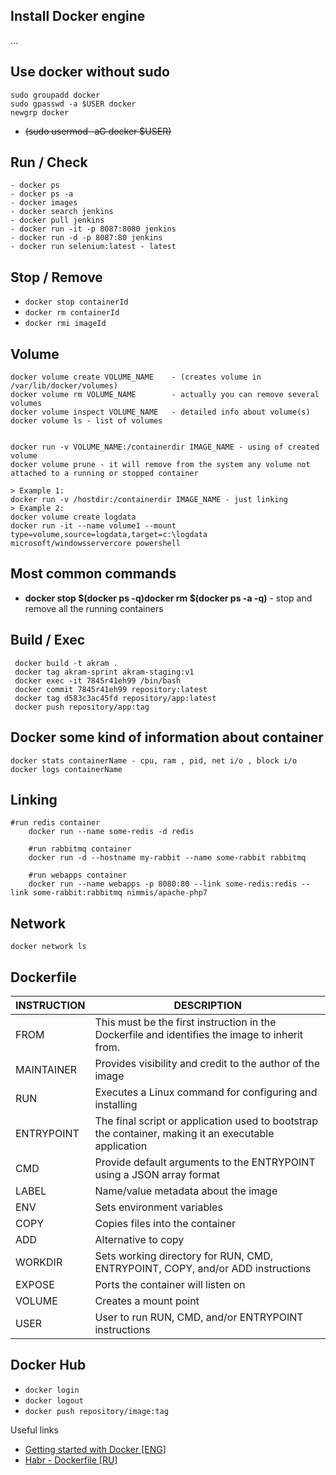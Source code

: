 ## Install Docker engine
...

## Use docker without sudo
```
sudo groupadd docker
sudo gpasswd -a $USER docker
newgrp docker
```
- ~~(sudo usermod -aG docker $USER)~~

## Run / Check
```
- docker ps
- docker ps -a
- docker images
- docker search jenkins
- docker pull jenkins
- docker run -it -p 8087:8080 jenkins
- docker run -d -p 8087:80 jenkins
- docker run selenium:latest - latest
```

## Stop / Remove

- ```docker stop containerId```
- ```docker rm containerId```
- ```docker rmi imageId```

## Volume
```
docker volume create VOLUME_NAME    - (creates volume in /var/lib/docker/volumes)
docker volume rm VOLUME_NAME        - actually you can remove several volumes
docker volume inspect VOLUME_NAME   - detailed info about volume(s)
docker volume ls - list of volumes


docker run -v VOLUME_NAME:/containerdir IMAGE_NAME - using of created volume
docker volume prune - it will remove from the system any volume not attached to a running or stopped container

> Example 1:
docker run -v /hostdir:/containerdir IMAGE_NAME - just linking
> Example 2:
docker volume create logdata
docker run -it --name volume1 --mount type=volume,source=logdata,target=c:\logdata microsoft/windowsservercore powershell
```
## Most common commands
* **docker stop $(docker ps -q)docker rm $(docker ps -a -q)** - stop and remove all the running containers

## Build / Exec
```
 docker build -t akram .
 docker tag akram-sprint akram-staging:v1
 docker exec -it 7845r41eh99 /bin/bash
 docker commit 7845r41eh99 repository:latest
 docker tag d583c3ac45fd repository/app:latest
 docker push repository/app:tag
```

## Docker some kind of information about container
```
docker stats containerName - cpu, ram , pid, net i/o , block i/o
docker logs containerName 
```

## Linking
```
#run redis container
    docker run --name some-redis -d redis

    #run rabbitmq container
    docker run -d --hostname my-rabbit --name some-rabbit rabbitmq

    #run webapps container
    docker run --name webapps -p 8080:80 --link some-redis:redis --link some-rabbit:rabbitmq nimmis/apache-php7
```

## Network
```
docker network ls
```

## Dockerfile
INSTRUCTION | DESCRIPTION
--- | ---
FROM | This must be the first instruction in the Dockerfile and identifies the image to inherit from.
MAINTAINER|Provides visibility and credit to the author of the image
RUN|Executes a Linux command for configuring and installing
ENTRYPOINT|The final script or application used  to bootstrap the container, making it an executable application
CMD|Provide default arguments to the ENTRYPOINT using a JSON array format
LABEL|Name/value metadata about the image
ENV|Sets environment variables
COPY|Copies files into the container
ADD|Alternative to copy
WORKDIR|Sets working directory for RUN, CMD, ENTRYPOINT, COPY, and/or ADD instructions
EXPOSE|Ports the container will listen on
VOLUME|Creates a mount point
USER|User to run RUN, CMD, and/or ENTRYPOINT instructions

## Docker Hub
- ```docker login```
- ```docker logout```
- ```docker push repository/image:tag```

Useful links
* [Getting started with Docker [ENG]](https://dzone.com/refcardz/getting-started-with-docker-1?chapter=1)
* [Habr - Dockerfile [RU]](https://habr.com/ru/company/infobox/blog/240623/)
